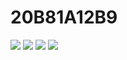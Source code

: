# 20B81A12B9
<img src="https://i.postimg.cc/Qdy3rjfN/Train-App-page-0001.jpg" />
<img src="https://i.postimg.cc/g2fTDjMh/Train-App-page-0002.jpg" />
<img src="https://i.postimg.cc/Qdy3rjfN/Train-App-page-0003.jpg" />
<img src="https://i.postimg.cc/Qdy3rjfN/Train-App-page-0004.jpg" />
